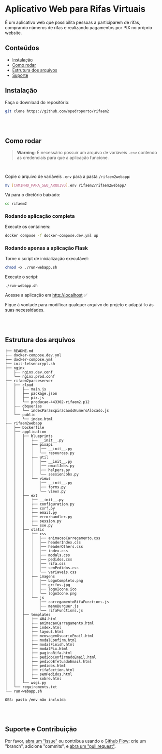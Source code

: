# Aplicativo Web para Rifas Virtuais
É um aplicativo web que possibilita pessoas a participarem de rifas, comprando números de rifas e realizando pagamentos por PIX no próprio website.

## Conteúdos
- [Instalação](#instalacao)
- [Como rodar](#uso)
- [Estrutura dos arquivos](#estrutura)
- [Suporte](#suporte)

<a name="instalacao"/>

## Instalação
Faça o download do repositório:
```sh
git clone https://github.com/opedroporto/rifaem2
```
<br>
<br>
<a name="uso"/>
         
## Como rodar
> **Warning**: É necessário possuir um arquivo de variáveis `.env` contendo as credenciais para que a aplicação funcione.
<br>

Copie o arquivo de variáveis `.env` para a pasta `/rifaem2webapp`:

```sh
mv [CAMINHO_PARA_SEU_ARQUIVO].env rifaem2/rifaem2webapp/
```

Vá para o diretório baixado:

```sh
cd rifaem2
```

### Rodando aplicação completa
Execute os containers:
```sh
docker compose -f docker-compose.dev.yml up
```
### Rodando apenas a aplicação Flask
Torne o script de inicialização executável:
```sh
chmod +x ./run-webapp.sh
```
Execute o script:
```sh
./run-webapp.sh
```

Acesse a aplicação em [http://localhost](http://localhost) :white_check_mark:

Fique à vontade para modificar qualquer arquivo do projeto e adaptá-lo às suas necessidades.

<br>
<br>
<a name="estrutura"/>

## Estrutura dos arquivos

```
├── README.md
├── docker-compose.dev.yml
├── docker-compose.yml
├── init-letsencrypt.sh
├── nginx
│   ├── nginx.dev.conf
│   └── nginx.prod.conf
├── rifaem2parseserver
│   ├── cloud
│   │   ├── main.js
│   │   ├── package.json
│   │   ├── pix.js
│   │   └── producao-443302-rifaem2.p12
│   ├── dbqueries
│   │   └── indexParaExpiracaodoNumeroAlocado.js
│   └── public
│       └── index.html
├── rifaem2webapp
│   ├── Dockerfile
│   ├── application
│   │   ├── blueprints
│   │   │   ├── __init__.py
│   │   │   ├── pixapi
│   │   │   │   ├── __init__.py
│   │   │   │   └── resources.py
│   │   │   ├── util
│   │   │   │   ├── __init__.py
│   │   │   │   ├── emailJobs.py
│   │   │   │   ├── helpers.py
│   │   │   │   └── sessionJobs.py
│   │   │   └── views
│   │   │       ├── __init__.py
│   │   │       ├── forms.py
│   │   │       └── views.py
│   │   ├── ext
│   │   │   ├── __init__.py
│   │   │   ├── configuration.py
│   │   │   ├── csrf.py
│   │   │   ├── email.py
│   │   │   ├── errorhandler.py
│   │   │   ├── session.py
│   │   │   └── sse.py
│   │   ├── static
│   │   │   ├── css
│   │   │   │   ├── animacaoCarregamento.css
│   │   │   │   ├── headerIndex.css
│   │   │   │   ├── headerOthers.css
│   │   │   │   ├── index.css
│   │   │   │   ├── modals.css
│   │   │   │   ├── pedidos.css
│   │   │   │   ├── rifa.css
│   │   │   │   ├── semPedidos.css
│   │   │   │   └── variaveis.css
│   │   │   ├── imagens
│   │   │   │   ├── LogoCompleto.png
│   │   │   │   ├── grifos.jpg
│   │   │   │   ├── logoIcone.ico
│   │   │   │   └── logoIcone.png
│   │   │   └── js
│   │   │       ├── carregamentoRifaFunctions.js
│   │   │       ├── menuBurguer.js
│   │   │       └── rifaFunctions.js
│   │   ├── templates
│   │   │   ├── 404.html
│   │   │   ├── animacaoCarregamento.html
│   │   │   ├── index.html
│   │   │   ├── layout.html
│   │   │   ├── mensagemUsuarioEmail.html
│   │   │   ├── modalConfirm.html
│   │   │   ├── modalFinish.html
│   │   │   ├── modalPix.html
│   │   │   ├── paginaRifa.html
│   │   │   ├── pedidoConfirmadoEmail.html
│   │   │   ├── pedidoEfetuadoEmail.html
│   │   │   ├── pedidos.html
│   │   │   ├── rifaSection.html
│   │   │   ├── semPedidos.html
│   │   │   └── sobre.html
│   │   └── wsgi.py
│   └── requirements.txt
└── run-webapp.sh

OBS: pasta /env não incluída
```

<br>
<br>
<a name="suporte"/>

## Suporte e Contribuição

Por favor, [abra um "Issue"](https://github.com/opedroporto/rifaem2/issues) ou contribua usando o [Github Flow](https://guides.github.com/introduction/flow/): crie um "branch", adicione "commits", e [abra um "pull request"](https://github.com/opedroporto/rifaem2/compare).

